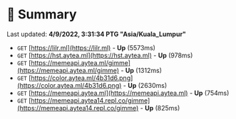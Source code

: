 # 📖 Summary
Last updated: **4/9/2022, 3:31:34 PTG "Asia/Kuala_Lumpur"**

- `GET` [https://lilr.ml](https://lilr.ml) - **Up** (5573ms)
- `GET` [https://hst.aytea.ml](https://hst.aytea.ml) - **Up** (978ms)
- `GET` [https://memeapi.aytea.ml/gimme](https://memeapi.aytea.ml/gimme) - **Up** (1312ms)
- `GET` [https://color.aytea.ml/4b31d6.png](https://color.aytea.ml/4b31d6.png) - **Up** (2630ms)
- `GET` [https://memeapi.aytea.ml](https://memeapi.aytea.ml) - **Up** (754ms)
- `GET` [https://memeapi.aytea14.repl.co/gimme](https://memeapi.aytea14.repl.co/gimme) - **Up** (825ms)
